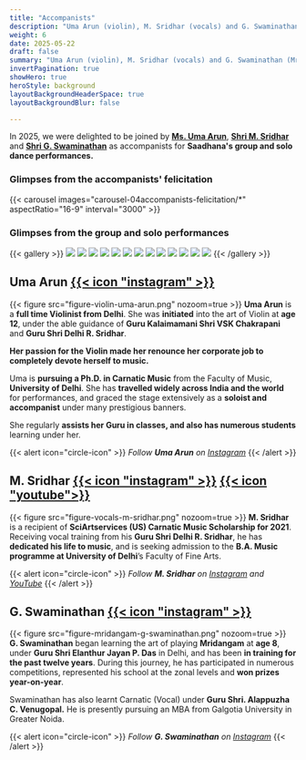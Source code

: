 ```yaml
---
title: "Accompanists"
description: "Uma Arun (violin), M. Sridhar (vocals) and G. Swaminathan (Mridangam) comprised the orchestra at Saadhana 2025, and were joined by Shreyasi Gopinath on Nattuvangam."
weight: 6
date: 2025-05-22
draft: false
summary: "Uma Arun (violin), M. Sridhar (vocals) and G. Swaminathan (Mridangam) comprised the orchestra at Saadhana 2025, and were joined by Shreyasi Gopinath on Nattuvangam."
invertPagination: true
showHero: true
heroStyle: background
layoutBackgroundHeaderSpace: true
layoutBackgroundBlur: false

---
```


In 2025, we were delighted to be joined by [**Ms. Uma Arun**](#uma_arun), [**Shri M. Sridhar**](#m_sridhar) and [**Shri G. Swaminathan**](#g_swaminathan) as accompanists for **Saadhana's group and solo dance performances.**
### Glimpses from the accompanists' felicitation
{{< carousel images="carousel-04accompanists-felicitation/*" aspectRatio="16-9" interval="3000" >}}
<br />
### Glimpses from the group and solo performances
{{< gallery >}}
  <img src="gallery-04accompanists/01-09-P1082907.JPG" class="grid-w50 md:grid-w33 xl:grid-w50" />
  <img src="gallery-04accompanists/02-03-P1071872.JPG" class="grid-w50 md:grid-w33 xl:grid-w25" />
  <img src="gallery-04accompanists/03-05-P1072154.JPG" class="grid-w50 md:grid-w33 xl:grid-w25" />
  <img src="gallery-04accompanists/04-06-P1072369.JPG" class="grid-w50 md:grid-w33 xl:grid-w25" />
  <img src="gallery-04accompanists/05-07-P1072384.JPG" class="grid-w50 md:grid-w33 xl:grid-w25" />
  <img src="gallery-04accompanists/06-07-P1072439.JPG" class="grid-w50 md:grid-w33 xl:grid-w25" />
  <img src="gallery-04accompanists/07-07-P1072490.JPG" class="grid-w50 md:grid-w33 xl:grid-w25" />
  <img src="gallery-04accompanists/08-07-P1082663.JPG" class="grid-w50 md:grid-w33 xl:grid-w25" />
  <img src="gallery-04accompanists/09-08-P1082858.JPG" class="grid-w50 md:grid-w33 xl:grid-w25" />
  <img src="gallery-04accompanists/10-09-P1082594.JPG" class="grid-w50 md:grid-w33 xl:grid-w25" />
  <img src="gallery-04accompanists/12-09-P1083054.JPG" class="grid-w50 md:grid-w33 xl:grid-w25" />
  <img src="gallery-04accompanists/13-12-P1072223.JPG" class="grid-w50 md:grid-w33 xl:grid-w25" />
  <img src="gallery-04accompanists/14-13-P1082728.JPG" class="grid-w50 md:grid-w33 xl:grid-w25" />
{{< /gallery >}}
<a name="uma_arun"></a>
<br />
## Uma Arun [{{< icon "instagram" >}}](https://instagram.com/uma_arun.30)
{{< figure
    src="figure-violin-uma-arun.png"
    nozoom=true
    >}}
**Uma Arun** is a **full time Violinist from Delhi**. She was **initiated** into the art of Violin at **age 12**, under the able guidance of **Guru Kalaimamani Shri VSK Chakrapani** and **Guru Shri Delhi R. Sridhar**.
<br />

**Her passion for the Violin made her renounce her corporate job to completely devote herself to music.**
<br />

Uma is **pursuing a Ph.D. in Carnatic Music** from the Faculty of Music, **University of Delhi**. She has **travelled widely across India and the world** for performances, and graced the stage extensively as a **soloist and accompanist** under many prestigious banners.
<br />

She regularly **assists her Guru in classes, and also has numerous students** learning under her.

{{< alert icon="circle-icon" >}}
_Follow **Uma Arun**_ _on_ [_Instagram_](https://instagram.com/uma_arun.30)
{{< /alert >}}
<a name="m_sridhar"></a>
<br />

## M. Sridhar [{{< icon "instagram" >}}](https://instagram.com/sridhart_official) [{{< icon "youtube">}}](https://www.youtube.com/channel/UCR4cFnjlQa_AwdsIbuzpwMQ)

{{< figure
    src="figure-vocals-m-sridhar.png"
    nozoom=true
    >}}
**M. Sridhar** is a recipient of **SciArtservices (US) Carnatic Music Scholarship for 2021**. Receiving vocal training from his **Guru Shri Delhi R. Sridhar**, he has **dedicated his life to music**, and is seeking admission to the **B.A. Music programme at University of Delhi**’s Faculty of Fine Arts.

{{< alert icon="circle-icon" >}}
_Follow **M. Sridhar** on_ [_Instagram_](https://instagram.com/sridhart_official) _and_ [_YouTube_](https://www.youtube.com/channel/UCR4cFnjlQa_AwdsIbuzpwMQ)
{{< /alert >}}
<a name="g_swaminathan"></a>
<br />

## G. Swaminathan [{{< icon "instagram" >}}](https://www.instagram.com/wheatish_since_2003)
{{< figure
    src="figure-mridangam-g-swaminathan.png"
    nozoom=true
    >}}
**G. Swaminathan** began learning the art of playing **Mridangam** at **age 8**, under **Guru Shri Elanthur Jayan P. Das** in Delhi, and has been **in training for the past twelve years**. During this journey, he has participated in numerous competitions, represented his school at the zonal levels and **won prizes year-on-year**. 

Swaminathan has also learnt Carnatic (Vocal) under **Guru Shri. Alappuzha C. Venugopal.** He is presently pursuing an MBA from Galgotia University in Greater Noida.

{{< alert icon="circle-icon" >}}
_Follow **G. Swaminathan** on_ [_Instagram_](https://www.instagram.com/wheatish_since_2003)
{{< /alert >}}
